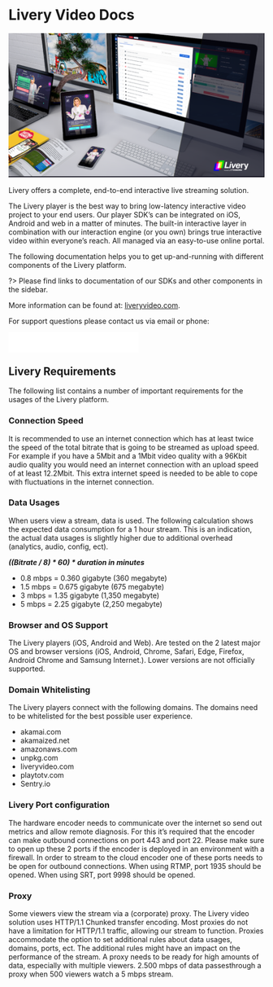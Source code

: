 # Livery Video Docs
![Livery Experience](title_screen.png)

Livery offers a complete, end-to-end interactive live streaming solution.  

The Livery player is the best way to bring low-latency interactive video project to your end users. Our player SDK’s can be integrated on iOS, Android and web in a matter of minutes. The built-in interactive layer in combination with our interaction engine (or you own) brings true interactive video within everyone’s reach. All managed via an easy-to-use online portal. 

The following documentation helps you to get up-and-running with different components of the Livery platform. 

?> Please find links to documentation of our SDKs and other components in the sidebar.

More information can be found at: [liveryvideo.com](https://liveryvideo.com).

For support questions please contact us via email or phone:

<img align="left" width="256" src="support.png">
<br>
<br>


## Livery Requirements

The following list contains a number of important requirements for the usages of the Livery platform. 

### Connection Speed

It is recommended to use an internet connection which has at least twice the speed of the total bitrate that is going to be streamed as upload speed. For example if you have a 5Mbit and a 1Mbit video quality with a 96Kbit audio quality you would need an internet connection with an upload speed of at least 12.2Mbit. This extra internet speed is needed to be able to cope with fluctuations in the internet connection.

### Data Usages

When users view a stream, data is used. The following calculation shows the expected data consumption for a 1 hour stream. This is an indication, the actual data usages is slightly higher due to additional overhead (analytics, audio, config, ect).

___((Bitrate / 8) * 60) * duration in minutes___

- 0.8 mbps = 0.360 gigabyte (360 megabyte)
- 1.5 mbps = 0.675 gigabyte (675 megabyte)
- 3 mbps =  1.35 gigabyte (1,350 megabyte)
- 5 mbps = 2.25 gigabyte (2,250 megabyte)

### Browser and OS Support

The Livery players (iOS, Android and Web). Are tested on the 2 latest major OS and browser versions (iOS, Android, Chrome, Safari, Edge, Firefox, Android Chrome and Samsung Internet.). Lower versions are not officially supported.

### Domain Whitelisting
The Livery players connect with the following domains. The domains need to be whitelisted for the best possible user experience.

- akamai.com
- akamaized.net
- amazonaws.com
- unpkg.com
- liveryvideo.com
- playtotv.com
- Sentry.io

### Livery Port configuration

The hardware encoder needs to communicate over the internet so send out metrics and allow remote diagnosis. For this it’s required that the encoder can make outbound connections on port 443 and port 22. Please make sure to open up these 2 ports if the encoder is deployed in an environment with a firewall. In order to stream to the cloud encoder one of these ports needs to be open for outbound connections. When using RTMP, port 1935 should be opened. When using SRT, port 9998 should be opened.

### Proxy
Some viewers view the stream via a (corporate) proxy. The Livery video solution uses HTTP/1.1 Chunked transfer encoding. Most proxies do not have a limitation for HTTP/1.1 traffic, allowing our stream to function. Proxies accommodate the option to set additional rules about data usages, domains, ports, ect. The additional rules might have an impact on the performance of the stream. A proxy needs to be ready for high amounts of data, especially with multiple viewers. 2.500 mbps of data passesthrough a proxy when 500 viewers watch a 5 mbps stream.

